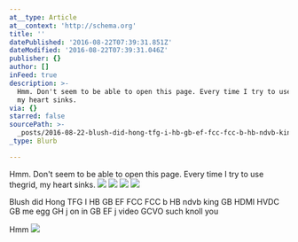 ```yaml
---
at__type: Article
at__context: 'http://schema.org'
title: ''
datePublished: '2016-08-22T07:39:31.851Z'
dateModified: '2016-08-22T07:39:31.046Z'
publisher: {}
author: []
inFeed: true
description: >-
  Hmm. Don't seem to be able to open this page. Every time I try to use thegrid,
  my heart sinks.
via: {}
starred: false
sourcePath: >-
  _posts/2016-08-22-blush-did-hong-tfg-i-hb-gb-ef-fcc-fcc-b-hb-ndvb-king-gb-hdmi.md
_type: Blurb

---
```

Hmm. Don't seem to be able to open this page. Every time I try to use thegrid, my heart sinks.
![](https://the-grid-user-content.s3-us-west-2.amazonaws.com/fc78aabd-c995-413c-a746-c360c7fc8358.jpg)
![](https://the-grid-user-content.s3-us-west-2.amazonaws.com/a521f626-4205-4944-811a-4195d5531b2e.jpg)
![](https://the-grid-user-content.s3-us-west-2.amazonaws.com/7d6845df-bf57-49a3-8482-f0dd2bed1921.jpg)
![](https://s3-us-west-2.amazonaws.com/the-grid-img/p/9eed2540159bfaf226f020a7cca85c593428cd71.jpg)

Blush did Hong TFG I HB GB EF FCC FCC b HB ndvb king GB HDMI HVDC GB me egg GH j on in GB EF j video GCVO such knoll you

Hmm
![](https://the-grid-user-content.s3-us-west-2.amazonaws.com/c60b5f41-1fa9-406e-8a76-9e3f41fd1508.jpg)